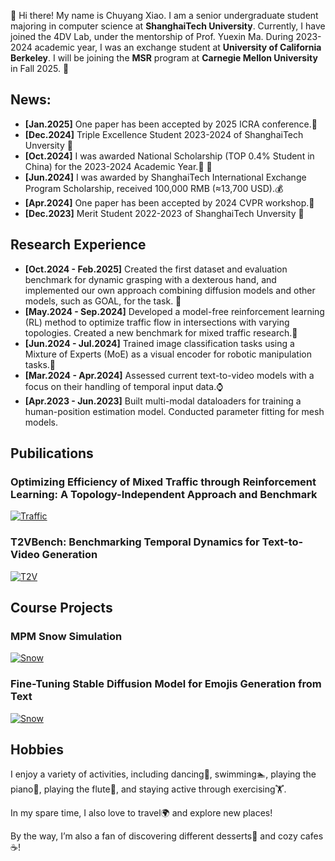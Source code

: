 👋 Hi there! My name is Chuyang Xiao. I am a senior undergraduate student majoring in computer science at **ShanghaiTech University**. Currently, I have joined the 4DV Lab, under the mentorship of Prof. Yuexin Ma. During 2023-2024 academic year, I was an exchange student at **University of California Berkeley**.
I will be joining the **MSR** program at **Carnegie Mellon University** in Fall 2025. 🌻

## News:
- **[Jan.2025]** One paper has been accepted by 2025 ICRA conference.🤖
- **[Dec.2024]** Triple Excellence Student 2023-2024 of ShanghaiTech Unversity 🌸
- **[Oct.2024]** I was awarded National Scholarship (TOP 0.4% Student in China) for the 2023-2024 Academic Year.🎉 🙏
- **[Jun.2024]** I was awarded by ShanghaiTech International Exchange Program Scholarship, received 100,000 RMB (≈13,700 USD).💰
- **[Apr.2024]** One paper has been accepted by 2024 CVPR workshop.🌹
- **[Dec.2023]** Merit Student 2022-2023 of ShanghaiTech Unversity 🌸

## Research Experience
- **[Oct.2024 - Feb.2025]** Created the first dataset and evaluation benchmark for dynamic grasping with a dexterous hand, and implemented our own approach combining diffusion models and other models, such as GOAL, for the task. 🦾
- **[May.2024 - Sep.2024]** Developed a model-free reinforcement learning (RL) method to optimize traffic flow in intersections with varying topologies. Created a new benchmark for mixed traffic research.🚗
- **[Jun.2024 - Jul.2024]** Trained image classification tasks using a Mixture of Experts (MoE) as a visual encoder for robotic manipulation tasks.🤖
- **[Mar.2024 - Apr.2024]** Assessed current text-to-video models with a focus on their handling of temporal input data.⌚️
- **[Apr.2023 - Jun.2023]** Built multi-modal dataloaders for training a human-position estimation model. Conducted parameter fitting for mesh models.

## Pubilications
### Optimizing Efficiency of Mixed Traffic through Reinforcement Learning: A Topology-Independent Approach and Benchmark
[![Traffic](/assets/image/traffic.png)](https://sites.google.com/berkeley.edu/mixedtrafficplus/home)  

### T2VBench: Benchmarking Temporal Dynamics for Text-to-Video Generation
[![T2V](/assets/image/T2V.png)](https://openaccess.thecvf.com/content/CVPR2024W/EvGenFM/papers/Ji_T2VBench_Benchmarking_Temporal_Dynamics_for_Text-to-Video_Generation_CVPRW_2024_paper.pdf) 


## Course Projects

### MPM Snow Simulation
[![Snow](/assets/image/snow.png)](https://github.com/xiaochy/CS184-Final-Project) 

### Fine-Tuning Stable Diffusion Model for Emojis Generation from Text
[![Snow](/assets/image/emoji.png)](https://github.com/woodenbirds/cs182) 


## Hobbies
I enjoy a variety of activities, including dancing💃, swimming🏊, playing the piano🎹, playing the flute🪈, and staying active through exercising🏋️. 

In my spare time, I also love to travel🌍 and explore new places!

By the way, I’m also a fan of discovering different desserts🍰 and cozy cafes☕️!

